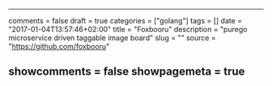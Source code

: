 ---
comments = false
draft = true
categories = ["golang"]
tags = []
date = "2017-01-04T13:57:46+02:00"
title = "Foxbooru"
description = "purego microservice driven taggable image board"
slug = ""
source = "https://github.com/foxbooru"

showcomments = false
showpagemeta = true
---